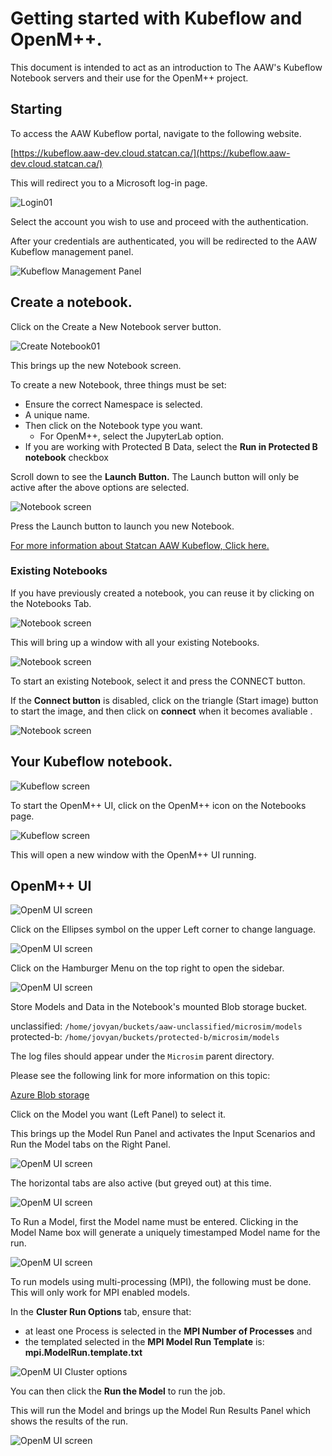 
# Getting started with Kubeflow and OpenM++.

This document is intended to act as an introduction to The AAW's Kubeflow Notebook servers and their use for the OpenM++ project.

## Starting

To access the AAW Kubeflow portal, navigate to the following website.

[https://kubeflow.aaw-dev.cloud.statcan.ca/](https://kubeflow.aaw-dev.cloud.statcan.ca/) 

This will redirect you to a Microsoft log-in page.

![Login01](../images/Login01.png)

Select the account you wish to use and proceed with the authentication.

After your credentials are authenticated, you will be redirected to the AAW Kubeflow management panel. 

![Kubeflow Management Panel](../images/KFMP01.png)

## Create a notebook.

Click on the Create a New Notebook server button.

![Create Notebook01](../images/CreateNB01.png)

This brings up the new Notebook screen.

To create a new Notebook, three things must be set:
- Ensure the correct Namespace is selected.
- A unique name.
- Then click on the Notebook type you want.
  - For OpenM++, select the JupyterLab option.
- If you are working with Protected B Data, select the **Run in Protected B notebook** checkbox

Scroll down to see the **Launch Button.**  The Launch button will only be active after the above options are selected.
 
![Notebook screen](../images/NewNBScreen02.png)

Press the Launch button to launch you new Notebook.

[For more information about Statcan AAW Kubeflow, Click here.](https://statcan.github.io/aaw/en/1-Experiments/Kubeflow/)

### Existing Notebooks

If you have previously created a notebook, you can reuse it by clicking on the Notebooks Tab.

![Notebook screen](../images/NewNBScreen03.png)

This will bring up a window with all your existing Notebooks.  

![Notebook screen](../images/NewNBScreen04.png)

To start an existing Notebook, select it and press the CONNECT button.

If the **Connect button** is disabled, click on the triangle (Start image) button to start the image, and then click on **connect** when it becomes avaliable .

![Notebook screen](../images/startNb01.png)

## Your Kubeflow notebook.

![Kubeflow screen](../images/KFNotebook01.png)

To start the OpenM++ UI, click on the OpenM++ icon on the Notebooks page.

![Kubeflow screen](../images/KFNotebook09.png)

This will open a new window with the OpenM++ UI running.

## OpenM++ UI

![OpenM UI screen](../images/OpenMUI01.png)


Click on the Ellipses symbol on the upper Left corner to change language.

![OpenM UI screen](../images/OpenMUI02.png)

Click on the Hamburger Menu on the top right to open the sidebar.

![OpenM UI screen](../images/OpenMUI03.png)

Store Models and Data in the Notebook's mounted Blob storage bucket.

unclassified: `/home/jovyan/buckets/aaw-unclassified/microsim/models`
protected-b: `/home/jovyan/buckets/protected-b/microsim/models`

The log files should appear under the `Microsim` parent directory.

Please see the following link for more information on this topic:

[Azure Blob storage](https://statcan.github.io/aaw/en/5-Storage/AzureBlobStorage/)

Click on the Model you want (Left Panel) to select it.  

This brings up the Model Run Panel and activates the Input Scenarios and Run the Model tabs on the Right Panel.

![OpenM UI screen](../images/OpenMUI04.png)

The horizontal tabs are also active (but greyed out) at this time.

![OpenM UI screen](../images/OpenMUI05.png)

To Run a Model, first the Model name must be entered.  Clicking in the Model Name box will generate a uniquely timestamped Model name for the run.

![OpenM UI screen](../images/OpenMUI06.png)

To run models using multi-processing (MPI), the following must be done.  This will only work for MPI enabled models.

In the **Cluster Run Options** tab, ensure that:
- at least one Process is selected in the **MPI Number of Processes** and
- the templated selected in the **MPI Model Run Template** is: **mpi.ModelRun.template.txt**

![OpenM UI Cluster options](../images/OpenMUI08.png)

You can then click the **Run the Model** to run the job.

This will run the Model and brings up the Model Run Results Panel which shows the results of the run.

![OpenM UI screen](../images/OpenMUI07.png)
